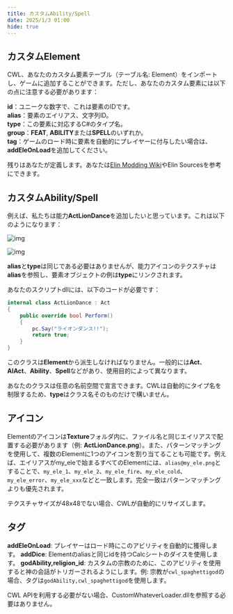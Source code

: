 ```yaml
---
title: カスタムAbility/Spell
date: 2025/1/3 01:00
hide: true
---
```


## カスタムElement

CWL、あなたのカスタム要素テーブル（テーブル名: Element）をインポートし、ゲームに追加することができます。ただし、あなたのカスタム要素には以下の点に注意する必要があります：

**id**：ユニークな数字で、これは要素のIDです。  
**alias**：要素のエイリアス、文字列ID。  
**type**：この要素に対応するC#のタイプ名。  
**group**：**FEAT**, **ABILITY**または**SPELL**のいずれか。  
**tag**：ゲームのロード時に要素を自動的にプレイヤーに付与したい場合は、**addEleOnLoad**を追加してください。  

残りはあなたが定義します。あなたは[Elin Modding Wiki](https://elin-modding-resources.github.io/Elin.Docs/)やElin Sourcesを参考にできます。

## カスタムAbility/Spell

例えば、私たちは能力**ActLionDance**を追加したいと思っています。これは以下のようになります：

![img](https://i.postimg.cc/90PTN1r1/doc-custom-ele.png)

![img](https://i.postimg.cc/XY6Nv31Z/image.png)

**alias**と**type**は同じである必要はありませんが、能力アイコンのテクスチャは**alias**を参照し、要素オブジェクトの例は**type**にリンクされます。

あなたのスクリプトdllには、以下のコードが必要です：
```cs
internal class ActLionDance : Act
{
    public override bool Perform()
    {
        pc.Say("ライオンダンス!!");
        return true;
    }
}
```

このクラスは**Element**から派生しなければなりません。一般的には**Act**、**AIAct**、**Ability**、**Spell**などがあり、使用目的によって異なります。

あなたのクラスは任意の名前空間で宣言できます。CWLは自動的にタイプ名を制限するため、**type**はクラス名そのものだけで構いません。

## アイコン
Elementのアイコンは**Texture**フォルダ内に、ファイル名と同じエイリアスで配置する必要があります（例: **ActLionDance.png**）。また、パターンマッチングを使用して、複数のElementに1つのアイコンを割り当てることも可能です。例えば、エイリアスがmy_eleで始まるすべてのElementには、`alias@my_ele.png`とすることで、`my_ele_1`、`my_ele_2`、`my_ele_fire`、`my_ele_cold`、`my_ele_error`、`my_ele_xxx`などと一致します。完全一致はパターンマッチングよりも優先されます。

テクスチャサイズが48x48でない場合、CWLが自動的にリサイズします。

## タグ
**addEleOnLoad**: プレイヤーはロード時にこのアビリティを自動的に獲得します。
**addDice**: Elementのaliasと同じidを持つCalcシートのダイスを使用します。
**godAbility,religion_id**: カスタムの宗教のために、このアビリティを使用すると神の会話がトリガーされるようにします。例: 宗教が`cwl_spaghettigod`の場合、タグは`godAbility,cwl_spaghettigod`を使用します。

CWL APIを利用する必要がない場合、CustomWhateverLoader.dllを参照する必要はありません。
